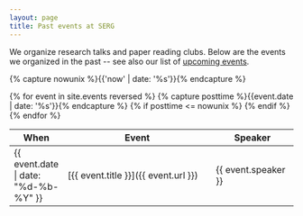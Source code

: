 ```yaml
---
layout: page
title: Past events at SERG
---
```


We organize research talks and paper reading clubs.
Below are the events we organized in the past -- see also our list of
<a href="events.html">upcoming events</a>.

{% capture nowunix %}{{'now' | date: '%s'}}{% endcapture %}

<!-- 
	Since this table is large, we use HTML tables directly in order to be able to influence the styling.
-->

<table>
	<colgroup>
		<col width="10%"/>
		<col width="60%"/>
		<col width="30%"/>
	</colgroup>
	<thead>
		<tr class="header">
			<th>When</th>
			<th>Event</th>
			<th>Speaker</th>
		</tr>
	</thead>
	<tbody>
		{% for event in site.events reversed %}
			{% capture posttime %}{{event.date | date: '%s'}}{% endcapture %}
			{% if posttime <= nowunix %}
				<tr>
					<td markdown="span">{{ event.date | date: "%d-%b-%Y" }}</td>
					<td markdown="span">[{{ event.title }}]({{ event.url }})</td>
					<td markdown="span">{{ event.speaker }}</td>
				</tr>
			{% endif %}
		{% endfor %}
	</tbody>
</table>